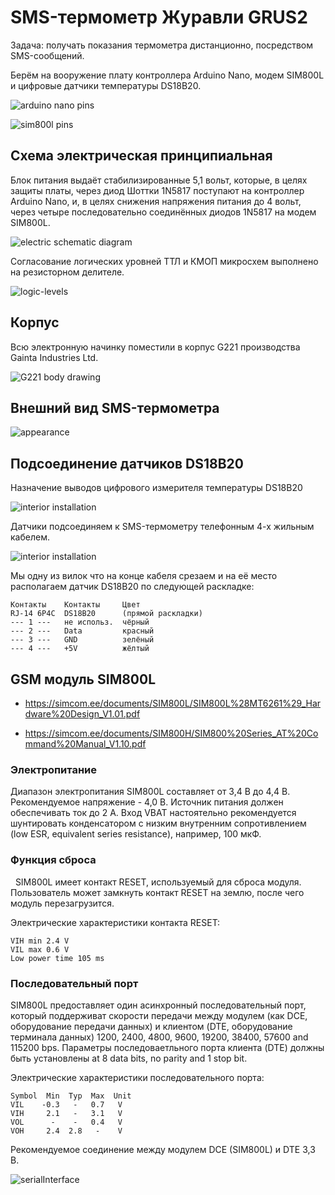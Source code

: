 # SMS-термометр Журавли GRUS2

Задача: получать показания термометра дистанционно, посредством SMS-сообщений.

Берём на вооружение плату контроллера Arduino Nano, модем SIM800L и цифровые датчики температуры DS18B20.

![arduino nano pins](images/arduino-nano-pins.png)

![sim800l pins](images/sim800l-pins.jpg)

## Схема электрическая принципиальная
Блок питания выдаёт стабилизированные 5,1 вольт, которые, в целях защиты платы, через диод Шоттки 1N5817 поступают на контроллер Arduino Nano, и, в целях снижения напряжения питания до 4 вольт, через четыре последовательно соединённых диодов 1N5817 на модем SIM800L.

![electric schematic diagram](images/grus2-scheme.png)

Согласование логических уровней ТТЛ и КМОП микросхем выполнено на резисторном делителе.

![logic-levels](images/logic-levels.jpg)

## Корпус
Всю электронную начинку поместили в корпус G221 производства Gainta Industries Ltd.

![G221 body drawing](images/g221.jpg)

## Внешний вид SMS-термометра

![appearance](images/grus2-exterior.jpg)

## Подсоединение датчиков DS18B20

Назначение выводов цифрового измерителя температуры DS18B20

![interior installation](images/dallas18b20.jpg)

Датчики подсоединяем к SMS-термометру телефонным 4-х жильным кабелем. 

![interior installation](images/rj14.jpg)

Мы одну из вилок что на конце кабеля срезаем и на её место располагаем датчик DS18B20 по следующей раскладке:

```
Контакты    Контакты     Цвет 
RJ-14 6P4C  DS18B20      (прямой раскладки)  
--- 1 ---   не использ.  чёрный 
--- 2 ---   Data         красный 
--- 3 ---   GND          зелёный
--- 4 ---   +5V          жёлтый
```

## GSM модуль SIM800L

- https://simcom.ee/documents/SIM800L/SIM800L%28MT6261%29_Hardware%20Design_V1.01.pdf
 
- https://simcom.ee/documents/SIM800H/SIM800%20Series_AT%20Command%20Manual_V1.10.pdf
 
### Электропитание

Диапазон электропитания SIM800L составляет от 3,4 В до 4,4 В. Рекомендуемое напряжение - 4,0 В. Источник питания должен обеспечивать ток до 2 А. Вход VBAT настоятельно рекомендуется шунтировать конденсатором с низким внутренним сопротивлением (low ESR, equivalent series resistance), например, 100 мкФ.

### Функция сброса
 
SIM800L имеет контакт RESET, используемый для сброса модуля. Пользователь может замкнуть контакт RESET на землю, после чего модуль перезагрузится. 

Электрические характеристики контакта RESET: 
```
VIH min 2.4 V 
VIL max 0.6 V
Low power time 105 ms
```

### Последовательный порт

SIM800L предоставляет один асинхронный последовательный порт, который поддерживат скорости передачи между модулем (как DCE, оборудование передачи данных) и клиентом (DTE, оборудование терминала данных) 1200, 2400, 4800, 9600, 19200, 38400, 57600 and 115200 bps. Параметры последоваетльного порта клиента (DTE) должны быть установлены at 8 data bits, no parity and 1 stop bit. 

Электрические характеристики последовательного порта:
```
Symbol  Min  Typ  Max  Unit 
VIL    -0.3   -   0.7   V 
VIH     2.1   -   3.1   V 
VOL      -    -   0.4   V 
VOH     2.4  2.8   -    V 
```

Рекомендуемое соединение между модулем DCE (SIM800L) и DTE 3,3 В.

![serialInterface](images/serialInterface.jpg)
